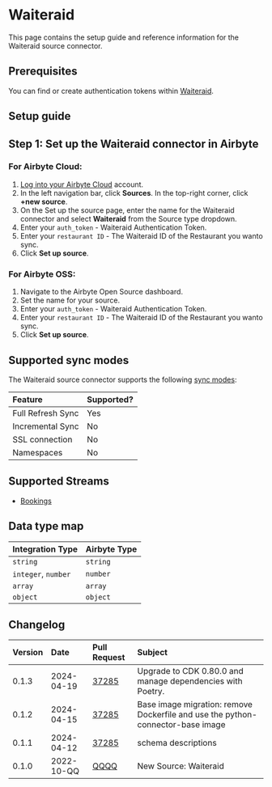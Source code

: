 # Waiteraid

This page contains the setup guide and reference information for the Waiteraid source connector.

## Prerequisites

You can find or create authentication tokens within [Waiteraid](https://app.waiteraid.com/api-docs/index.html#auth_call).

## Setup guide
## Step 1: Set up the Waiteraid connector in Airbyte

### For Airbyte Cloud:

1. [Log into your Airbyte Cloud](https://cloud.airbyte.com/workspaces) account.
2. In the left navigation bar, click **Sources**. In the top-right corner, click **+new source**.
3. On the Set up the source page, enter the name for the Waiteraid connector and select **Waiteraid** from the Source type dropdown.
4. Enter your `auth_token` - Waiteraid Authentication Token.
5. Enter your `restaurant ID` - The Waiteraid ID of the Restaurant you wanto sync. 
6. Click **Set up source**.
<!-- env:oss -->
### For Airbyte OSS:

1. Navigate to the Airbyte Open Source dashboard.
2. Set the name for your source. 
3. Enter your `auth_token` - Waiteraid Authentication Token.
4. Enter your `restaurant ID` - The Waiteraid ID of the Restaurant you wanto sync. 
5. Click **Set up source**.

## Supported sync modes

The Waiteraid source connector supports the following [sync modes](https://docs.airbyte.com/cloud/core-concepts#connection-sync-modes):

| Feature           | Supported? |
| :---------------- | :--------- |
| Full Refresh Sync | Yes        |
| Incremental Sync  | No         |
| SSL connection    | No         |
| Namespaces        | No         |
<!-- /env:oss -->
## Supported Streams

* [Bookings](https://app.waiteraid.com/api-docs/index.html#api_get_bookings)

## Data type map

| Integration Type    | Airbyte Type |
| :------------------ | :----------- |
| `string`            | `string`     |
| `integer`, `number` | `number`     |
| `array`             | `array`      |
| `object`            | `object`     |

## Changelog

| Version | Date       | Pull Request                                             | Subject                                           |
|:--------|:-----------|:---------------------------------------------------------|:--------------------------------------------------|
| 0.1.3 | 2024-04-19 | [37285](https://github.com/airbytehq/airbyte/pull/37285) | Upgrade to CDK 0.80.0 and manage dependencies with Poetry. |
| 0.1.2 | 2024-04-15 | [37285](https://github.com/airbytehq/airbyte/pull/37285) | Base image migration: remove Dockerfile and use the python-connector-base image |
| 0.1.1 | 2024-04-12 | [37285](https://github.com/airbytehq/airbyte/pull/37285) | schema descriptions |
| 0.1.0   | 2022-10-QQ | [QQQQ](https://github.com/airbytehq/airbyte/pull/QQQQ)   | New Source: Waiteraid                                |
